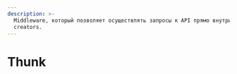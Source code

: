 ```yaml
---
description: >-
  Middleware, который позволяет осуществлять запросы к API прямо внутри action
  creators.
---
```


# Thunk

